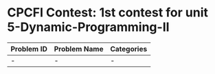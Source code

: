 # CPCFI Contest: 1st contest for unit 5-Dynamic-Programming-II

| Problem ID | Problem Name | Categories |
| ---------- | ------------ | ---------- |
| -  | -  |  - |
